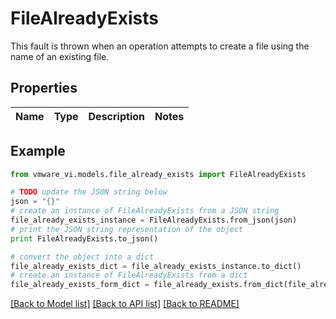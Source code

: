 # FileAlreadyExists

This fault is thrown when an operation attempts to create a file using the name of an existing file. 

## Properties
Name | Type | Description | Notes
------------ | ------------- | ------------- | -------------

## Example

```python
from vmware_vi.models.file_already_exists import FileAlreadyExists

# TODO update the JSON string below
json = "{}"
# create an instance of FileAlreadyExists from a JSON string
file_already_exists_instance = FileAlreadyExists.from_json(json)
# print the JSON string representation of the object
print FileAlreadyExists.to_json()

# convert the object into a dict
file_already_exists_dict = file_already_exists_instance.to_dict()
# create an instance of FileAlreadyExists from a dict
file_already_exists_form_dict = file_already_exists.from_dict(file_already_exists_dict)
```
[[Back to Model list]](../README.md#documentation-for-models) [[Back to API list]](../README.md#documentation-for-api-endpoints) [[Back to README]](../README.md)



